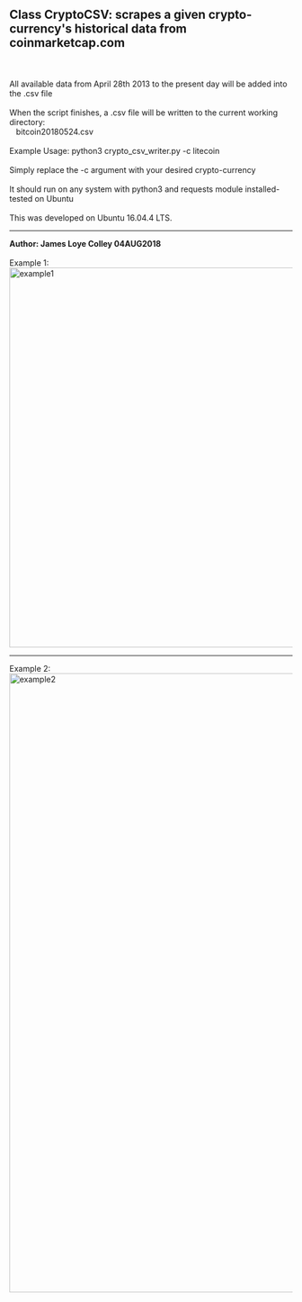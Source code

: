 ## Class CryptoCSV: scrapes a given crypto-currency's historical data from coinmarketcap.com
<br><br>
All available data from April 28th 2013 to the present day will be added into the .csv file
<br><br>
When the script finishes, a .csv file will be written to the current working directory:<br>
&nbsp; &nbsp;bitcoin20180524.csv
<br><br>
Example Usage: python3 crypto_csv_writer.py -c litecoin
<br><br>
Simply replace the -c argument with your desired crypto-currency
<br><br>
It should run on any system with python3 and requests module installed-tested on Ubuntu
<br><br>
This was developed on Ubuntu 16.04.4 LTS.
<hr>
<b>Author: James Loye Colley  04AUG2018</b><br><br>
Example 1:<br>
<img src="https://github.com/rootVIII/crypto_csv_writer/blob/master/screenshot1.png" alt="example1" height="675" width="950"><hr>
Example 2:<br>
<img src="https://github.com/rootVIII/crypto_csv_writer/blob/master/screenshot2.png" alt="example2" height="1100" width="950">
